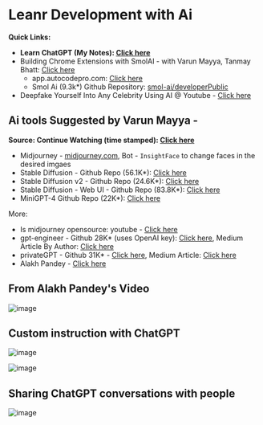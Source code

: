 # Leanr Development with Ai

**Quick Links:**
- **Learn ChatGPT (My Notes): [Click here](learn-chatgpt.md)**
- Building Chrome Extensions with SmolAI - with Varun Mayya, Tanmay Bhatt: [Click here](https://www.youtube.com/watch?v=Ey9xEBgG96E)
  - app.autocodepro.com: [Click here](https://app.autocodepro.com/signin)
  - Smol Ai (9.3k*) Github Repository: [smol-ai/developerPublic](https://github.com/smol-ai/developer)
- Deepfake Yourself Into Any Celebrity Using AI @ Youtube - [Click here](https://www.youtube.com/watch?v=LRdS4BAfgMo)

## Ai tools Suggested by Varun Mayya - 

**Source: Continue Watching (time stamped): [Click here](https://youtu.be/LRdS4BAfgMo?t=1111)**
- Midjourney - [midjourney.com](https://www.midjourney.com/), Bot - `InsightFace` to change faces in the desired imgaes
- Stable Diffusion - Github Repo (56.1K*): [Click here](https://github.com/CompVis/stable-diffusion)
- Stable Diffusion v2 - Github Repo (24.6K*): [Click here](https://github.com/Stability-AI/stablediffusion)
- Stable Diffusion - Web UI - Github Repo (83.8K*): [Click here](https://github.com/AUTOMATIC1111/stable-diffusion-webui)
- MiniGPT-4 Github Repo (22K*): [Click here](https://github.com/Vision-CAIR/MiniGPT-4)

More:
- Is midjourney opensource: youtube - [Click here](https://www.youtube.com/watch?v=HSdp_Qe4VgY)
- gpt-engineer - Github 28K* (uses OpenAI key): [Click here](https://github.com/AntonOsika/gpt-engineer), Medium Article By Author: [Click here](https://medium.com/codingthesmartway-com-blog/the-future-of-coding-generating-a-full-codebase-from-a-prompt-with-gpt-engineer-3fcf6632a4a0)
- privateGPT - Github 31K* - [Click here](https://github.com/imartinez/privateGPT), Medium Article: [Click here](https://medium.com/codingthesmartway-com-blog/privategpt-the-ultimate-solution-for-offline-secure-language-processing-that-turns-your-pdfs-into-b5cd4ee5db8e)
- Alakh Pandey - [Click here](https://www.youtube.com/watch?v=FtIEhrZD_5I)

## From Alakh Pandey's Video

![image](https://github.com/sahilrajput03/sahilrajput03/assets/31458531/4bd2d24d-fd37-4694-99b2-6b44bb41d8ba)

## Custom instruction with ChatGPT

![image](https://github.com/sahilrajput03/sahilrajput03/assets/31458531/44956b06-4516-49c1-90c5-232e27f8bd01)

![image](https://github.com/sahilrajput03/sahilrajput03/assets/31458531/9c132114-1589-49e0-978f-d62d98cc64eb)

## Sharing ChatGPT conversations with people

![image](https://github.com/sahilrajput03/sahilrajput03/assets/31458531/2cb86c1e-731d-432c-b85c-1b0b039ef59d)
